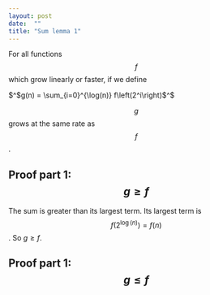 ```yaml
---
layout: post
date:  ""
title: "Sum lemma 1"
---
```


For all functions $$ f$$ which grow linearly or faster, if we define

$^$g(n) = \sum_{i=0}^{\log(n)} f\left(2^i\right)$^$

$$ g$$ grows at the same rate as $$ f$$.

## Proof part 1: $$ g \geq f$$

The sum is greater than its largest term. Its largest term is $$ f\left(2^{\log(n)}\right) = f(n)$$. So $g \geq f$.

## Proof part 1: $$ g \leq f$$


